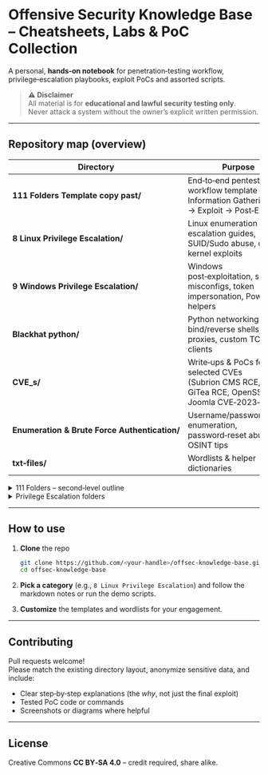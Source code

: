 # Offensive Security Knowledge Base – Cheatsheets, Labs & PoC Collection

A personal, **hands‑on notebook** for penetration‑testing workflow, privilege‑escalation playbooks, exploit PoCs and assorted scripts.

> **⚠️  Disclaimer**  
> All material is for **educational and lawful security testing only**.  
> Never attack a system without the owner’s explicit written permission.

---

## Repository map (overview)

| Directory | Purpose |
|-----------|---------|
| **111 Folders Template copy past/** | End‑to‑end pentest workflow template – Information Gathering → Exploit → Post‑Exfil |
| **8 Linux Privilege Escalation/** | Linux enumeration & escalation guides, SUID/Sudo abuse, cron, kernel exploits |
| **9 Windows Privilege Escalation/** | Windows post‑exploitation, service misconfigs, token impersonation, PowerShell helpers |
| **Blackhat python/** | Python networking tools – bind/reverse shells, proxies, custom TCP/UDP clients |
| **CVE_s/** | Write‑ups & PoCs for selected CVEs (Subrion CMS RCE, GiTea RCE, OpenSSH 9.1, Joomla CVE‑2023‑23752) |
| **Enumeration & Brute Force Authentication/** | Username/password enumeration, password‑reset abuse, OSINT tips |
| **txt‑files/** | Wordlists & helper dictionaries |

<details>
<summary>111 Folders – second‑level outline</summary>

```text
111 Folders Template copy past/
  ├─ 1 Information Gathering/
  ├─ 2 Recon/
  ├─ 3 Enumeration/
  ├─ 4 Exploitation/
  ├─ 5 Pivoting/
  └─ 6 Try Error/
```
</details>

<details>
<summary>Privilege Escalation folders</summary>

```text
8 Linux Privilege Escalation/
  ├─ Linux PrivEsc/
  └─ Sudo version exploits/

9 Windows Privilege Escalation/
  └─ Windows/
```
</details>

---

## How to use

1. **Clone** the repo

   ```bash
   git clone https://github.com/<your‑handle>/offsec‑knowledge‑base.git
   cd offsec‑knowledge‑base
   ```

2. **Pick a category** (e.g., `8 Linux Privilege Escalation`) and follow the markdown notes or run the demo scripts.

3. **Customize** the templates and wordlists for your engagement.

---

## Contributing

Pull requests welcome!  
Please match the existing directory layout, anonymize sensitive data, and include:

* Clear step‑by‑step explanations (the *why*, not just the final exploit)  
* Tested PoC code or commands  
* Screenshots or diagrams where helpful  

---

## License

Creative Commons **CC BY‑SA 4.0** – credit required, share alike.
